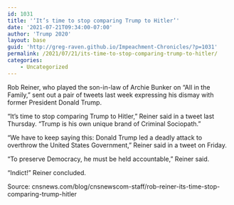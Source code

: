 ```yaml
---
id: 1031
title: '‘It’s time to stop comparing Trump to Hitler’'
date: '2021-07-21T09:34:00-07:00'
author: 'Trump 2020'
layout: base
guid: 'http://greg-raven.github.io/Impeachment-Chronicles/?p=1031'
permalink: /2021/07/21/its-time-to-stop-comparing-trump-to-hitler/
categories:
    - Uncategorized
---
```


Rob Reiner, who played the son-in-law of Archie Bunker on “All in the Family,” sent out a pair of tweets last week expressing his dismay with former President Donald Trump.

“It’s time to stop comparing Trump to Hitler,” Reiner said in a tweet last Thursday. “Trump is his own unique brand of Criminal Sociopath.”

“We have to keep saying this: Donald Trump led a deadly attack to overthrow the United States Government,” Reiner said in a tweet on Friday.

“To preserve Democracy, he must be held accountable,” Reiner said.

“Indict!” Reiner concluded.

Source: cnsnews.com/blog/cnsnewscom-staff/rob-reiner-its-time-stop-comparing-trump-hitler